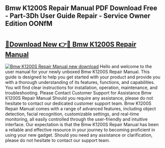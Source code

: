 ## Bmw K1200S Repair Manual PDF Download Free - Part-3Dh User Guide Repair - Service Owner Edition OONfM

# <h2><a href="http://cf14335.oget.top/?id=Bmw+K1200S+Repair+Manual">🔗Download New 👉🔴 Bmw K1200S Repair Manual</a></h2>

[![Bmw K1200S Repair Manual new download](https://i.imgur.com/5g1atiW.png)](http://cf14335.oget.top/?id=Bmw+K1200S+Repair+Manual)
Hello and welcome to the user manual for your newly unboxed Bmw K1200S Repair Manual. This guide is designed to help you get started with your product and provide you with a thorough understanding of its features, functions, and capabilities. You will find clear instructions for installation, operation, maintenance, and troubleshooting. Please Contact Customer Support for Assistance Bmw K1200S Repair Manual Should you require any assistance, please do not hesitate to contact our dedicated customer support team. Bmw K1200S Repair Manual comes with a range of advanced features, including object detection, facial recognition, customizable settings, and real-time monitoring, all easily controlled through the user-friendly and intuitive interface. Our expectation is that the Bmw K1200S Repair Manual has been a reliable and effective resource in your journey to becoming proficient in using your new gadget. Should you need any assistance or clarification, please do not hesitate to contact our support team.
